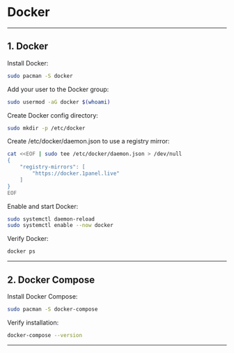 # Docker

---

## 1. Docker

Install Docker:

```bash
sudo pacman -S docker
```

Add your user to the Docker group:

```bash
sudo usermod -aG docker $(whoami)
```

Create Docker config directory:

```bash
sudo mkdir -p /etc/docker
```

Create /etc/docker/daemon.json to use a registry mirror:

```bash
cat <<EOF | sudo tee /etc/docker/daemon.json > /dev/null
{
    "registry-mirrors": [
        "https://docker.1panel.live"
    ]
}
EOF
```

Enable and start Docker:

```bash
sudo systemctl daemon-reload
sudo systemctl enable --now docker
```

Verify Docker:

```bash
docker ps
```

---

## 2. Docker Compose

Install Docker Compose:

```bash
sudo pacman -S docker-compose
```

Verify installation:

```bash
docker-compose --version
```

---
